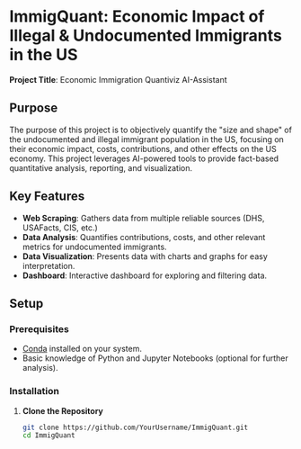 # ImmigQuant: Economic Impact of Illegal & Undocumented Immigrants in the US

**Project Title**: Economic Immigration Quantiviz AI-Assistant

## Purpose
The purpose of this project is to objectively quantify the "size and shape" of the undocumented and illegal immigrant population in the US, focusing on their economic impact, costs, contributions, and other effects on the US economy. This project leverages AI-powered tools to provide fact-based quantitative analysis, reporting, and visualization.

## Key Features
- **Web Scraping**: Gathers data from multiple reliable sources (DHS, USAFacts, CIS, etc.)
- **Data Analysis**: Quantifies contributions, costs, and other relevant metrics for undocumented immigrants.
- **Data Visualization**: Presents data with charts and graphs for easy interpretation.
- **Dashboard**: Interactive dashboard for exploring and filtering data.

## Setup

### Prerequisites
- [Conda](https://docs.conda.io/projects/conda/en/latest/user-guide/install/index.html) installed on your system.
- Basic knowledge of Python and Jupyter Notebooks (optional for further analysis).

### Installation

1. **Clone the Repository**

   ```bash
   git clone https://github.com/YourUsername/ImmigQuant.git
   cd ImmigQuant
